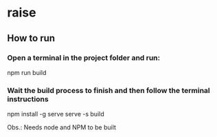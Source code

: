 # raise

## How to run

### Open a terminal in the project folder and run:
npm run build

### Wait the build process to finish and then follow the terminal instructions
npm install -g serve
serve -s build

Obs.: Needs node and NPM to be built
